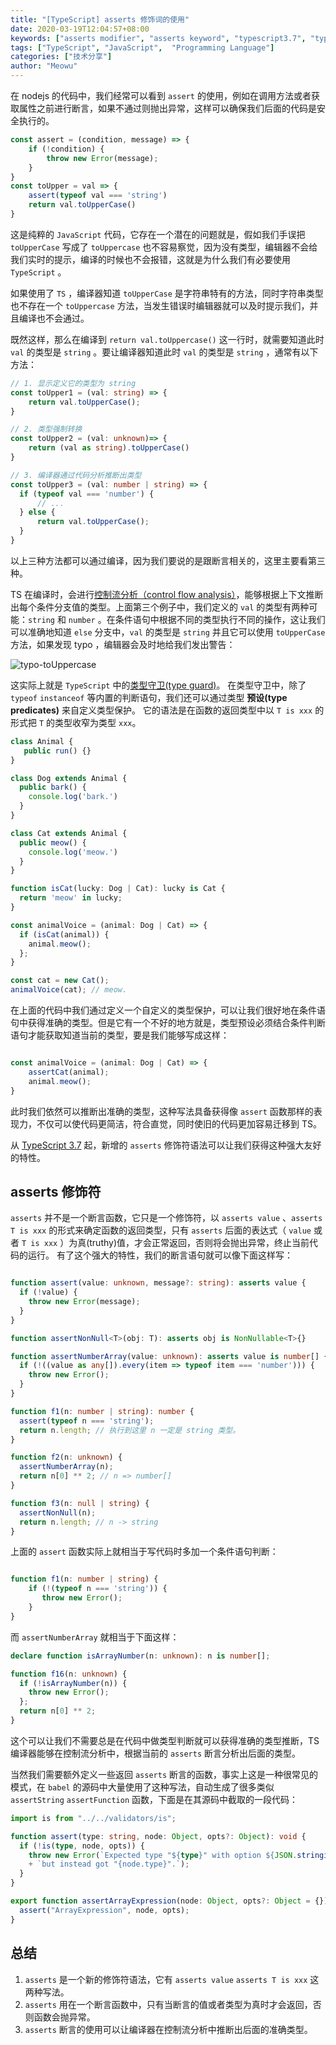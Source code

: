 ```yaml
---
title: "[TypeScript] asserts 修饰词的使用"
date: 2020-03-19T12:04:57+08:00
keywords: ["asserts modifier", "asserts keyword", "typescript3.7", "type guard", "TypeScript 的 asserts 修饰符", "typescript for beginners", "learn typescript", "static type check", "dive into typescript"]
tags: ["TypeScript", "JavaScript",  "Programming Language"]
categories: ["技术分享"]
author: "Meowu"
---
```


在 nodejs 的代码中，我们经常可以看到 `assert` 的使用，例如在调用方法或者获取属性之前进行断言，如果不通过则抛出异常，这样可以确保我们后面的代码是安全执行的。

```JavaScript
const assert = (condition, message) => {
    if (!condition) {
        throw new Error(message);
    }
}
const toUpper = val => {
    assert(typeof val === 'string')
    return val.toUpperCase()
}
```

这是纯粹的 `JavaScript` 代码，它存在一个潜在的问题就是，假如我们手误把 `toUpperCase` 写成了 `toUppercase` 也不容易察觉，因为没有类型，编辑器不会给我们实时的提示，编译的时候也不会报错，这就是为什么我们有必要使用 `TypeScript` 。

如果使用了 `TS` ，编译器知道 `toUpperCase` 是字符串特有的方法，同时字符串类型也不存在一个 `toUppercase` 方法，当发生错误时编辑器就可以及时提示我们，并且编译也不会通过。

既然这样，那么在编译到 `return val.toUppercase()` 这一行时，就需要知道此时 `val` 的类型是 `string` 。要让编译器知道此时 `val` 的类型是 `string` ，通常有以下方法：

```TypeScript
// 1. 显示定义它的类型为 string
const toUpper1 = (val: string) => {
    return val.toUpperCase();
}

// 2. 类型强制转换
const toUpper2 = (val: unknown)=> {
    return (val as string).toUpperCase()
}

// 3. 编译器通过代码分析推断出类型
const toUpper3 = (val: number | string) => {
  if (typeof val === 'number') {
      // ...
  } else {
      return val.toUpperCase();
  }
}
```

以上三种方法都可以通过编译，因为我们要说的是跟断言相关的，这里主要看第三种。

TS 在编译时，会进行[控制流分析（control flow analysis）](https://github.com/Microsoft/TypeScript/pull/8010)，能够根据上下文推断出每个条件分支值的类型。上面第三个例子中，我们定义的 `val` 的类型有两种可能：`string` 和 `number` 。在条件语句中根据不同的类型执行不同的操作，这让我们可以准确地知道 `else` 分支中，`val` 的类型是 `string` 并且它可以使用 `toUpperCase` 方法，如果发现 typo ，编辑器会及时地给我们发出警告：

![typo-toUppercase](/images/typo-toUppercase.png)

这实际上就是 `TypeScript` 中的[类型守卫(type guard)](https://fullstackbb.com/typescript/type_guards_and_type_assertions/)。
在类型守卫中，除了 `typeof` `instanceof` 等内置的判断语句，我们还可以通过类型 **预设(type predicates)** 来自定义类型保护。 它的语法是在函数的返回类型中以 `T is xxx` 的形式把 `T` 的类型收窄为类型 `xxx`。 

```typescript
class Animal {
   public run() {}
}

class Dog extends Animal {
  public bark() {
    console.log('bark.')
  }
}

class Cat extends Animal {
  public meow() {
    console.log('meow.')
  }
}

function isCat(lucky: Dog | Cat): lucky is Cat {
  return 'meow' in lucky;
}

const animalVoice = (animal: Dog | Cat) => {
  if (isCat(animal)) {
    animal.meow();
  };
}

const cat = new Cat();
animalVoice(cat); // meow.

```

在上面的代码中我们通过定义一个自定义的类型保护，可以让我们很好地在条件语句中获得准确的类型。但是它有一个不好的地方就是，类型预设必须结合条件判断语句才能获取知道当前的类型，要是我们能够写成这样：

```typescript

const animalVoice = (animal: Dog | Cat) => {
    assertCat(animal);
    animal.meow();
}

```

此时我们依然可以推断出准确的类型，这种写法具备获得像 `assert` 函数那样的表现力，不仅可以使代码更简洁，符合直觉，同时使旧的代码更加容易迁移到 TS。

从 [TypeScript 3.7](https://github.com/microsoft/TypeScript/pull/32695) 起，新增的 `asserts` 修饰符语法可以让我们获得这种强大友好的特性。

## asserts 修饰符

`asserts` 并不是一个断言函数，它只是一个修饰符，以 `asserts value` 、`asserts T is xxx` 的形式来确定函数的返回类型，只有 `asserts` 后面的表达式（ `value` 或者 `T is xxx` ）为真(truthy)值，才会正常返回，否则将会抛出异常，终止当前代码的运行。
有了这个强大的特性，我们的断言语句就可以像下面这样写：

```typescript

function assert(value: unknown, message?: string): asserts value {
  if (!value) {
    throw new Error(message);
  }
}

function assertNonNull<T>(obj: T): asserts obj is NonNullable<T>{}

function assertNumberArray(value: unknown): asserts value is number[] {
  if (!((value as any[]).every(item => typeof item === 'number'))) {
    throw new Error();
  }
}

function f1(n: number | string): number {
  assert(typeof n === 'string');
  return n.length; // 执行到这里 n 一定是 string 类型。
}

function f2(n: unknown) {
  assertNumberArray(n);
  return n[0] ** 2; // n => number[]
}

function f3(n: null | string) {
  assertNonNull(n);
  return n.length; // n -> string
}

```

上面的 `assert` 函数实际上就相当于写代码时多加一个条件语句判断：

```typescript

function f1(n: number | string) {
    if (!(typeof n === 'string')) {
       throw new Error();
    }
}

```

而 `assertNumberArray` 就相当于下面这样：

```typescript
declare function isArrayNumber(n: unknown): n is number[];

function f16(n: unknown) {
  if (!isArrayNumber(n)) {
    throw new Error();
  };
  return n[0] ** 2;
}

```

这个可以让我们不需要总是在代码中做类型判断就可以获得准确的类型推断，TS 编译器能够在控制流分析中，根据当前的 `asserts` 断言分析出后面的类型。

当然我们需要额外定义一些返回 `asserts` 断言的函数，事实上这是一种很常见的模式，在 `babel` 的源码中大量使用了这种写法，自动生成了很多类似 `assertString` `assertFunction` 函数，下面是在其源码中截取的一段代码：

```typescript
import is from "../../validators/is";

function assert(type: string, node: Object, opts?: Object): void {
  if (!is(type, node, opts)) {
    throw new Error(`Expected type "${type}" with option ${JSON.stringify((opts: any))}, ` 
    + `but instead got "{node.type}".`);
  }
}

export function assertArrayExpression(node: Object, opts?: Object = {}): void {
  assert("ArrayExpression", node, opts);
}

```

## 总结

1. `asserts` 是一个新的修饰符语法，它有 `asserts value` `asserts T is xxx` 这两种写法。
2. `asserts` 用在一个断言函数中，只有当断言的值或者类型为真时才会返回，否则函数会抛异常。
3. `asserts` 断言的使用可以让编译器在控制流分析中推断出后面的准确类型。
